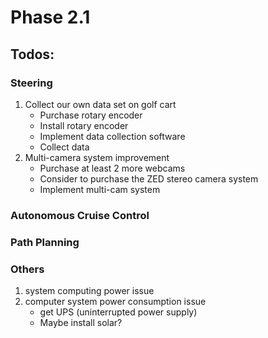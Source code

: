 # Phase 2.1

## Todos:

### Steering
1. Collect our own data set on golf cart
	- Purchase rotary encoder
	- Install rotary encoder
	- Implement data collection software
	- Collect data
2. Multi-camera system improvement
	- Purchase at least 2 more webcams
	- Consider to purchase the ZED stereo camera system
	- Implement multi-cam system

### Autonomous Cruise Control

### Path Planning

### Others
1. system computing power issue
2. computer system power consumption issue
	- get UPS (uninterrupted power supply)
	- Maybe install solar?